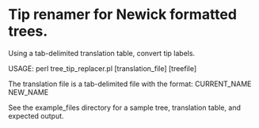 # Tip renamer for Newick formatted trees.

Using a tab-delimited translation table, convert tip labels. 

USAGE: perl tree_tip_replacer.pl [translation_file] [treefile] 

The translation file is a tab-delimited file with the format:
CURRENT_NAME	NEW_NAME

See the example_files directory for a sample tree, translation table, and expected output.
